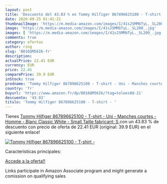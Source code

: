 ```yaml
---
layout: post
title: 'Descuento del 43.83 % en Tommy Hilfiger 867896625100 - T-shirt - '
date: 2020-09-25 01:41:21
thumbnailImage: 'https://m.media-amazon.com/images/I/41s2SMMbTyL._SL200_.jpg'
image: 'https://m.media-amazon.com/images/I/41s2SMMbTyL._SL200_.jpg'
images: [ 'https://m.media-amazon.com/images/I/41s2SMMbTyL._SL200_.jpg' ]
comments: true
category: ofertas
author: ring
slug: 'B016QM56I6-fr'
description:
actualPrice: 22.41 EUR
currency: EUR
price: 22.41
comparePrice: 39.9 EUR
inStock: true
prodname: 'Tommy Hilfiger 867896625100 - T-shirt - Uni - Manches courtes - Homme - Blanc  Classic White  - Small  Taille fabricant: S '
country: 'fr'
buyurl: 'https://www.amazon.fr/dp/B016QM56I6/?tag=tolees0d-21'
descuento: '43.83'
titulo: 'Tommy Hilfiger 867896625100 - T-shirt - '
---
```


Tienes [Tommy Hilfiger 867896625100 - T-shirt - Uni - Manches courtes - Homme - Blanc  Classic White  - Small  Taille fabricant: S ](https://www.amazon.fr/dp/B016QM56I6/?tag=tolees0d-21) con un 43.83 % de descuento con precio de oferta de 22.41 EUR (original: 39.9 EUR) en el siguiente enlace!

[![Tommy Hilfiger 867896625100 - T-shirt - ](https://m.media-amazon.com/images/I/41s2SMMbTyL._SL200_.jpg)](https://www.amazon.fr/dp/B016QM56I6/?tag=tolees0d-21)

Características principales:


[Accede a la oferta!!](https://www.amazon.fr/dp/B016QM56I6/?tag=tolees0d-21)

Links participate in Amazon Associate program and might generate a comission on qualifying sales


